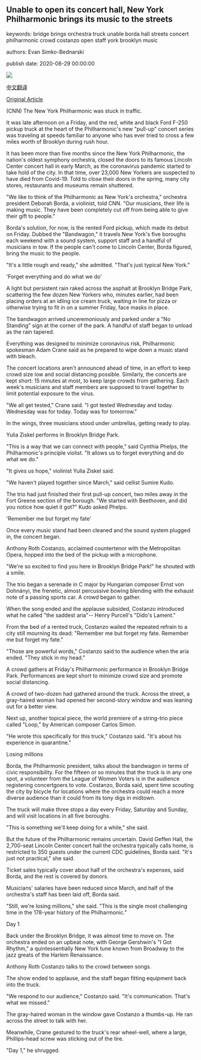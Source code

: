 ## Unable to open its concert hall, New York Philharmonic brings its music to the streets

keywords: bridge brings orchestra truck unable borda hall streets concert philharmonic crowd costanzo open staff york brooklyn music

authors: Evan Simko-Bednarski

publish date: 2020-08-29 00:00:00

![](https://cdn.cnn.com/cnnnext/dam/assets/200829142421-nyphil-top-super-tease.jpg)

[中文翻译](Unable%20to%20open%20its%20concert%20hall%2C%20New%20York%20Philharmonic%20brings%20its%20music%20to%20the%20streets_zh.md)

[Original Article](https://edition.cnn.com/2020/08/29/us/ny-philharmonic-truck-bandwagon-trnd/index.html)

(CNN) The New York Philharmonic was stuck in traffic.

It was late afternoon on a Friday, and the red, white and black Ford F-250 pickup truck at the heart of the Philharmonic's new "pull-up" concert series was traveling at speeds familiar to anyone who has ever tried to cross a few miles worth of Brooklyn during rush hour.

It has been more than five months since the New York Philharmonic, the nation's oldest symphony orchestra, closed the doors to its famous Lincoln Center concert hall in early March, as the coronavirus pandemic started to take hold of the city. In that time, over 23,000 New Yorkers are suspected to have died from Covid-19. Told to close their doors in the spring, many city stores, restaurants and museums remain shuttered.

"We like to think of the Philharmonic as New York's orchestra," orchestra president Deborah Borda, a violinist, told CNN. "Our musicians, their life is making music. They have been completely cut off from being able to give their gift to people."

Borda's solution, for now, is the rented Ford pickup, which made its debut on Friday. Dubbed the "Bandwagon," it travels New York's five boroughs each weekend with a sound system, support staff and a handful of musicians in tow. If the people can't come to Lincoln Center, Borda figured, bring the music to the people.

"It's a little rough and ready," she admitted. "That's just typical New York."

'Forget everything and do what we do'

A light but persistent rain raked across the asphalt at Brooklyn Bridge Park, scattering the few dozen New Yorkers who, minutes earlier, had been placing orders at an idling ice cream truck, waiting in line for pizza or otherwise trying to fit in on a summer Friday, face masks in place.

The bandwagon arrived unceremoniously and parked under a "No Standing" sign at the corner of the park. A handful of staff began to unload as the rain tapered.

Everything was designed to minimize coronavirus risk, Philharmonic spokesman Adam Crane said as he prepared to wipe down a music stand with bleach.

The concert locations aren't announced ahead of time, in an effort to keep crowd size low and social distancing possible. Similarly, the concerts are kept short: 15 minutes at most, to keep large crowds from gathering. Each week's musicians and staff members are supposed to travel together to limit potential exposure to the virus.

"We all get tested," Crane said. "I got tested Wednesday and today. Wednesday was for today. Today was for tomorrow."

In the wings, three musicians stood under umbrellas, getting ready to play.

Yulia Ziskel performs in Brooklyn Bridge Park.

"This is a way that we can connect with people," said Cynthia Phelps, the Philharmonic's principle violist. "It allows us to forget everything and do what we do."

"It gives us hope," violinist Yulia Ziskel said.

"We haven't played together since March," said cellist Sumire Kudo.

The trio had just finished their first pull-up concert, two miles away in the Fort Greene section of the borough. "We started with Beethoven, and did you notice how quiet it got?" Kudo asked Phelps.

'Remember me but forget my fate'

Once every music stand had been cleaned and the sound system plugged in, the concert began.

Anthony Roth Costanzo, acclaimed countertenor with the Metropolitan Opera, hopped into the bed of the pickup with a microphone.

"We're so excited to find you here in Brooklyn Bridge Park\!" he shouted with a smile.

The trio began a serenade in C major by Hungarian composer Ernst von Dohnányi, the frenetic, almost percussive bowing blending with the exhaust note of a passing sports car. A crowd began to gather.

When the song ended and the applause subsided, Costanzo introduced what he called "the saddest aria"-- Henry Purcell's "Dido's Lament."

From the bed of a rented truck, Costanzo wailed the repeated refrain to a city still mourning its dead: "Remember me but forget my fate. Remember me but forget my fate."

"Those are powerful words," Costanzo said to the audience when the aria ended. "They stick in my head."

A crowd gathers at Friday's Philharmonic performance in Brooklyn Bridge Park. Performances are kept short to minimize crowd size and promote social distancing.

A crowd of two-dozen had gathered around the truck. Across the street, a gray-haired woman had opened her second-story window and was leaning out for a better view.

Next up, another topical piece, the world premiere of a string-trio piece called "Loop," by American composer Carlos Simon.

"He wrote this specifically for this truck," Costanzo said. "It's about his experience in quarantine."

Losing millions

Borda, the Philharmonic president, talks about the bandwagon in terms of civic responsibility. For the fifteen or so minutes that the truck is in any one spot, a volunteer from the League of Women Voters is in the audience registering concertgoers to vote. Costanzo, Borda said, spent time scouting the city by bicycle for locations where the orchestra could reach a more diverse audience than it could from its tony digs in midtown.

The truck will make three stops a day every Friday, Saturday and Sunday, and will visit locations in all five boroughs.

"This is something we'll keep doing for a while," she said.

But the future of the Philharmonic remains uncertain. David Geffen Hall, the 2,700-seat Lincoln Center concert hall the orchestra typically calls home, is restricted to 350 guests under the current CDC guidelines, Borda said. "It's just not practical," she said.

Ticket sales typically cover about half of the orchestra's expenses, said Borda, and the rest is covered by donors.

Musicians' salaries have been reduced since March, and half of the orchestra's staff has been laid off, Borda said.

"Still, we're losing millions," she said. "This is the single most challenging time in the 178-year history of the Philharmonic."

Day 1

Back under the Brooklyn Bridge, it was almost time to move on. The orchestra ended on an upbeat note, with George Gershwin's "I Got Rhythm," a quintessentially New York tune known from Broadway to the jazz greats of the Harlem Renaissance.

Anthony Roth Costanzo talks to the crowd between songs.

The show ended to applause, and the staff began fitting equipment back into the truck.

"We respond to our audience," Costanzo said. "It's communication. That's what we missed."

The gray-haired woman in the window gave Costanzo a thumbs-up. He ran across the street to talk with her.

Meanwhile, Crane gestured to the truck's rear wheel-well, where a large, Phillips-head screw was sticking out of the tire.

"Day 1," he shrugged.